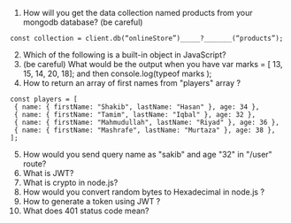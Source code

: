 1. How will you get the data collection named products from your mongodb database? (be careful)
```
const collection = client.db(“onlineStore”)_____?_______(“products”);
```
2. Which of the following is a built-in object in JavaScript?
3. (be careful) What would be the output when you have var marks = [ 13, 15, 14, 20, 18]; and then console.log(typeof marks );
4. How to return an array of first names from "players" array ?
```
const players = [
 { name: { firstName: "Shakib", lastName: "Hasan" }, age: 34 },
 { name: { firstName: "Tamim", lastName: "Iqbal" }, age: 32 },
 { name: { firstName: "Mahmudullah", lastName: "Riyad" }, age: 36 },
 { name: { firstName: "Mashrafe", lastName: "Murtaza" }, age: 38 },
];
```
5. How would you send query name as "sakib" and age "32" in "/user" route?
6. What is JWT?
7. What is crypto in node.js?
8. How would you convert random bytes to Hexadecimal in node.js ?
9. How to generate a token using JWT ?
10. What does 401 status code mean?
